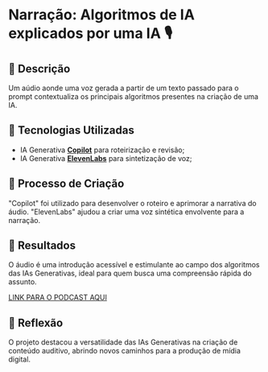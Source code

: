# Narração: Algoritmos de IA explicados por uma IA 🎙️

## 📒 Descrição
Um aúdio aonde uma voz gerada a partir de um texto passado para o prompt contextualiza os principais algoritmos presentes na criação de uma IA.

## 🤖 Tecnologias Utilizadas
- IA Generativa **[Copilot](https://copilot.microsoft.com/)** para roteirização e revisão;
- IA Generativa **[ElevenLabs](https://www.elevenlabs.io)** para sintetização de voz;

## 🧐 Processo de Criação
"Copilot" foi utilizado para desenvolver o roteiro e aprimorar a narrativa do áudio. "ElevenLabs" ajudou a criar uma voz sintética envolvente para a narração.

## 🚀 Resultados
O áudio é uma introdução acessível e estimulante ao campo dos algoritmos das IAs Generativas, ideal para quem busca uma compreensão rápida do assunto.

[LINK PARA O PODCAST AQUI]()

## 💭 Reflexão
O projeto destacou a versatilidade das IAs Generativas na criação de conteúdo auditivo, abrindo novos caminhos para a produção de mídia digital.
